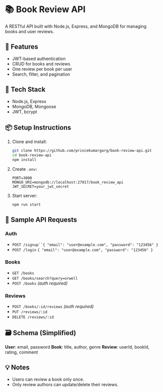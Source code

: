 # 📚 Book Review API

A RESTful API built with Node.js, Express, and MongoDB for managing books and user reviews.

## 🚀 Features

- JWT-based authentication
- CRUD for books and reviews
- One review per book per user
- Search, filter, and pagination

## 🔧 Tech Stack

- Node.js, Express
- MongoDB, Mongoose
- JWT, bcrypt

## 📦 Setup Instructions

1. Clone and install:

   ```bash
   git clone https://github.com/princekumargarg/book-review-api.git
   cd book-review-api
   npm install
   ```

2. Create `.env`:

   ```env
   PORT=3000
   MONGO_URI=mongodb://localhost:27017/book_review_api
   JWT_SECRET=your_jwt_secret
   ```

3. Start server:

   ```bash
   npm run start
   ```

## 🧪 Sample API Requests

### Auth

- ` POST /signup``{ "email": "user@example.com", "password": "123456" } `
- `POST /login`
  `{ "email": "user@example.com", "password": "123456" }`

### Books

- `GET /books`
- `GET /books/search?query=orwell`
- `POST /books` _(auth required)_

### Reviews

- `POST /books/:id/reviews` _(auth required)_
- `PUT /reviews/:id`
- `DELETE /reviews/:id`

## 🗃️ Schema (Simplified)

**User**: email, password
**Book**: title, author, genre
**Review**: userId, bookId, rating, comment

## 💡 Notes

- Users can review a book only once.
- Only review authors can update/delete their reviews.
